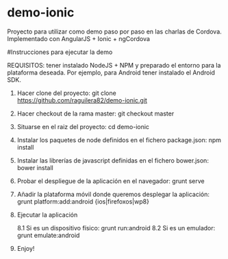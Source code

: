 # demo-ionic
Proyecto para utilizar como demo paso por paso en las charlas de Cordova. Implementado con AngularJS + Ionic + ngCordova

#Instrucciones para ejecutar la demo

REQUISITOS: tener instalado NodeJS + NPM y preparado el entorno para la plataforma deseada. Por ejemplo, para Android
tener instalado el Android SDK. 

1. Hacer clone del proyecto: git clone https://github.com/raguilera82/demo-ionic.git

2. Hacer checkout de la rama master: git checkout master

3. Situarse en el raiz del proyecto: cd demo-ionic

4. Instalar los paquetes de node definidos en el fichero package.json: npm install

5. Instalar las librerías de javascript definidas en el fichero bower.json: bower install

6. Probar el despliegue de la aplicación en el navegador: grunt serve

7. Añadir la plataforma móvil donde queremos desplegar la aplicación: grunt platform:add:android {ios|firefoxos|wp8}

8. Ejecutar la aplicación

     8.1 Si es un dispositivo físico: grunt run:android
     8.2 Si es un emulador: grunt emulate:android

9. Enjoy!
